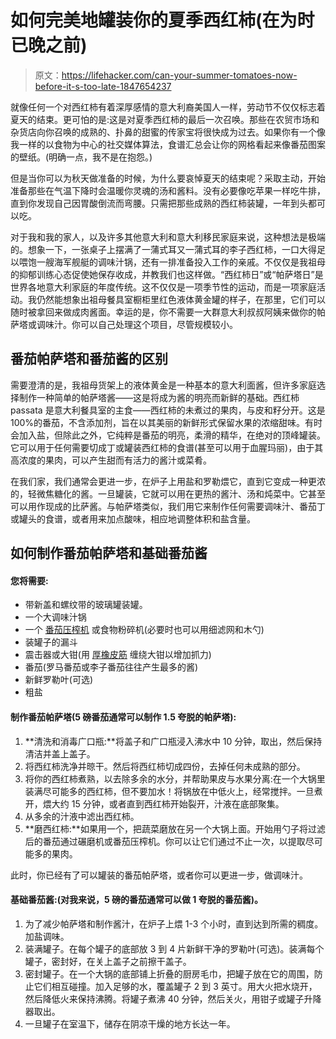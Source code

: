 # 如何完美地罐装你的夏季西红柿(在为时已晚之前)

> 原文：<https://lifehacker.com/can-your-summer-tomatoes-now-before-it-s-too-late-1847654237>

就像任何一个对西红柿有着深厚感情的意大利裔美国人一样，劳动节不仅仅标志着夏天的结束。更可怕的是:这是对夏季西红柿的最后一次召唤。那些在农贸市场和杂货店向你召唤的成熟的、扑鼻的甜蜜的传家宝将很快成为过去。如果你有一个像我一样的以食物为中心的社交媒体算法，食谱汇总会让你的网格看起来像番茄图案的壁纸。(明确一点，我不是在抱怨。)



但是当你可以为秋天做准备的时候，为什么要哀悼夏天的结束呢？采取主动，开始准备那些在气温下降时会温暖你灵魂的汤和酱料。没有必要像吃苹果一样吃牛排，直到你发现自己因胃酸倒流而弯腰。只需把那些成熟的西红柿装罐，一年到头都可以吃。

对于我和我的家人，以及许多其他意大利和意大利移民家庭来说，这种想法是极端的。想象一下，一张桌子上摆满了一蒲式耳又一蒲式耳的李子西红柿，一口大得足以喂饱一艘海军舰艇的调味汁锅，还有一排准备投入工作的亲戚。不仅仅是我祖母的抑郁训练心态促使她保存收成，并教我们也这样做。“西红柿日”或“帕萨塔日”是世界各地意大利家庭的年度传统。这不仅仅是一项季节性的运动，而是一项家庭活动。我仍然能想象出祖母餐具室橱柜里红色液体黄金罐的样子，在那里，它们可以随时被拿回来做成肉酱面。幸运的是，你不需要一大群意大利叔叔阿姨来做你的帕萨塔或调味汁。你可以自己处理这个项目，尽管规模较小。

## **番茄帕萨塔和番茄酱的区别**

需要澄清的是，我祖母货架上的液体黄金是一种基本的意大利面酱，但许多家庭选择制作一种简单的帕萨塔酱——这是将成为酱的明亮而新鲜的基础。西红柿 passata 是意大利餐具室的主食——西红柿的未煮过的果肉，与皮和籽分开。这是 100%的番茄，不含添加剂，旨在以其美丽的新鲜形式保留水果的浓缩甜味。有时会加入盐，但除此之外，它纯粹是番茄的明亮，柔滑的精华，在绝对的顶峰罐装。它可以用于任何需要切成丁或罐装西红柿的食谱(甚至可以用于血腥玛丽)，由于其高浓度的果肉，可以产生甜而有活力的酱汁或菜肴。

在我们家，我们通常会更进一步，在炉子上用盐和罗勒煨它，直到它变成一种更浓的，轻微焦糖化的酱。一旦罐装，它就可以用在更热的酱汁、汤和炖菜中。它甚至可以用作现成的比萨酱。与帕萨塔类似，我们用它来制作任何需要调味汁、番茄丁或罐头的食谱，或者用来加点酸味，相应地调整体积和盐含量。

## **如何制作番茄帕萨塔和基础番茄酱**

#### 您将需要:

*   带新盖和螺纹带的玻璃罐装罐。
*   一个大调味汁锅
*   一个 [番茄压榨机](https://www.wideopeneats.com/tomato-press/) 或食物粉碎机(必要时也可以用细滤网和木勺)
*   装罐子的漏斗
*   震击器或大钳(用 [厚橡皮筋](https://lifehacker.com/how-to-give-your-kitchen-tongs-more-grip-1846407352) 缠绕大钳以增加抓力)
*   番茄(罗马番茄或李子番茄往往产生最多的酱)
*   新鲜罗勒叶(可选)
*   粗盐

#### 制作番茄帕萨塔(5 磅番茄通常可以制作 1.5 夸脱的帕萨塔):

1.  **清洗和消毒广口瓶:**将盖子和广口瓶浸入沸水中 10 分钟，取出，然后保持清洁并盖上盖子。
2.  将西红柿洗净并晾干。然后将西红柿切成四份，去掉任何未成熟的部分。
3.  将你的西红柿煮熟，以去除多余的水分，并帮助果皮与水果分离:在一个大锅里装满尽可能多的西红柿，但不要加水！将锅放在中低火上，经常搅拌。一旦煮开，煨大约 15 分钟，或者直到西红柿开始裂开，汁液在底部聚集。
4.  从多余的汁液中滤出西红柿。
5.  **磨西红柿:**如果用一个，把蔬菜磨放在另一个大锅上面。开始用勺子将过滤后的番茄通过碾磨机或番茄压榨机。你可以让它们通过不止一次，以提取尽可能多的果肉。

此时，你已经有了可以罐装的番茄帕萨塔，或者你可以更进一步，做调味汁。

#### 基础番茄酱:(对我来说，5 磅的番茄通常可以做 1 夸脱的番茄酱)。

1.  为了减少帕萨塔和制作酱汁，在炉子上煨 1-3 个小时，直到达到所需的稠度。加盐调味。
2.  装满罐子。在每个罐子的底部放 3 到 4 片新鲜干净的罗勒叶(可选)。装满每个罐子，密封好，在关上盖子之前擦干盖子。
3.  密封罐子。在一个大锅的底部铺上折叠的厨房毛巾，把罐子放在它的周围，防止它们相互碰撞。加入足够的水，覆盖罐子 2 到 3 英寸。用大火把水烧开，然后降低火来保持沸腾。将罐子煮沸 40 分钟，然后关火，用钳子或罐子升降器取出。
4.  一旦罐子在室温下，储存在阴凉干燥的地方长达一年。